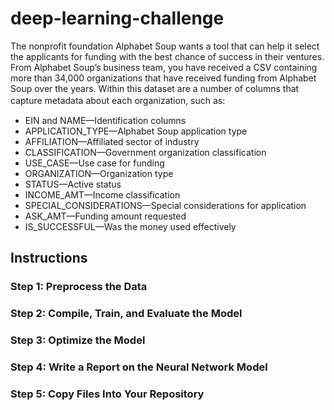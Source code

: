 # deep-learning-challenge
The nonprofit foundation Alphabet Soup wants a tool that can help it select the applicants for funding with the best chance of success in their ventures. 
From Alphabet Soup’s business team, you have received a CSV containing more than 34,000 organizations that have received funding from Alphabet Soup over the years. Within this dataset are a number of columns that capture metadata about each organization, such as:　　

- EIN and NAME—Identification columns
- APPLICATION_TYPE—Alphabet Soup application type
- AFFILIATION—Affiliated sector of industry
- CLASSIFICATION—Government organization classification
- USE_CASE—Use case for funding
- ORGANIZATION—Organization type
- STATUS—Active status
- INCOME_AMT—Income classification
- SPECIAL_CONSIDERATIONS—Special considerations for application
- ASK_AMT—Funding amount requested
- IS_SUCCESSFUL—Was the money used effectively

## Instructions
### Step 1: Preprocess the Data
### Step 2: Compile, Train, and Evaluate the Model
### Step 3: Optimize the Model
### Step 4: Write a Report on the Neural Network Model
### Step 5: Copy Files Into Your Repository
